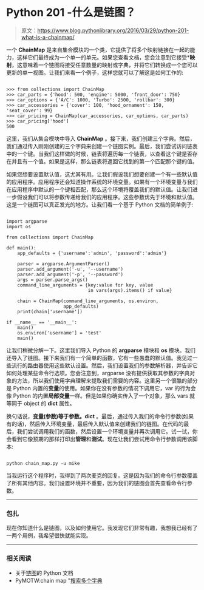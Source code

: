 # Python 201 -什么是链图？

> 原文：<https://www.blog.pythonlibrary.org/2016/03/29/python-201-what-is-a-chainmap/>

一个 **ChainMap** 是来自集合模块的一个类，它提供了将多个映射链接在一起的能力，这样它们最终成为一个单一的单元。如果您查看文档，您会注意到它接受***映射**，这意味着一个链图将接受任意数量的映射或字典，并将它们转换成一个您可以更新的单一视图。让我们来看一个例子，这样您就可以了解这是如何工作的:

```

>>> from collections import ChainMap
>>> car_parts = {'hood': 500, 'engine': 5000, 'front_door': 750}
>>> car_options = {'A/C': 1000, 'Turbo': 2500, 'rollbar': 300}
>>> car_accessories = {'cover': 100, 'hood_ornament': 150, 'seat_cover': 99}
>>> car_pricing = ChainMap(car_accessories, car_options, car_parts)
>>> car_pricing['hood']
500

```

这里，我们从集合模块中导入 **ChainMap** 。接下来，我们创建三个字典。然后，我们通过传入刚刚创建的三个字典来创建一个链图实例。最后，我们尝试访问链表中的一个键。当我们这样做的时候，链表将遍历每一个链表，以查看这个键是否存在并且有一个值。如果是这样，那么链表将返回它找到的第一个匹配那个键的值。

如果您想要设置默认值，这尤其有用。让我们假设我们想要创建一个有一些默认值的应用程序。应用程序还会知道操作系统的环境变量。如果有一个环境变量与我们在应用程序中默认的一个键相匹配，那么这个环境将覆盖我们的默认值。让我们进一步假设我们可以将参数传递给我们的应用程序。这些参数优先于环境和默认值。这是一个链图可以真正发光的地方。让我们看一个基于 Python 文档的简单例子:

```

import argparse
import os

from collections import ChainMap

def main():
    app_defaults = {'username':'admin', 'password':'admin'}

    parser = argparse.ArgumentParser()
    parser.add_argument('-u', '--username')
    parser.add_argument('-p', '--password')
    args = parser.parse_args()
    command_line_arguments = {key:value for key, value 
                              in vars(args).items() if value}

    chain = ChainMap(command_line_arguments, os.environ, 
                     app_defaults)
    print(chain['username'])

if __name__ == '__main__':
    main()
    os.environ['username'] = 'test'
    main()

```

让我们稍微分解一下。这里我们导入 Python 的 **argparse** 模块和 **os** 模块。我们还导入了链图。接下来我们有一个简单的函数，它有一些愚蠢的默认值。我见过一些流行的路由器使用这些默认设置。然后，我们设置我们的参数解析器，并告诉它如何处理某些命令行选项。您会注意到，argparse 没有提供获取其参数的字典对象的方法，所以我们使用字典理解来提取我们需要的内容。这里另一个很酷的部分是 Python 内置的**变量**的使用。如果你在没有参数的情况下调用它，var 的行为会像 Python 的内置**局部变量**一样。但是如果你确实传入了一个对象，那么 vars 就等同于 object 的 **__dict__** 属性。

换句话说，**变量(参数)**等于**参数。__dict__** 。最后，通过传入我们的命令行参数(如果有的话)，然后传入环境变量，最后传入默认值来创建我们的链图。在代码的最后，我们尝试调用我们的函数，然后设置一个环境变量并再次调用它。试一试，你会看到它像预期的那样打印出**管理**和**测试**。现在让我们尝试用命令行参数调用该脚本:

```

python chain_map.py -u mike

```

当我运行这个程序时，我得到了两次麦克的回复。这是因为我们的命令行参数覆盖了所有其他内容。我们设置环境并不重要，因为我们的链图会首先查看命令行参数。

* * *

### 包扎

现在你知道什么是链图，以及如何使用它。我发现它们非常有趣，我想我已经有了一两个用例，我希望很快就能实现。

* * *

### 相关阅读

*   关于[链图](https://docs.python.org/3/library/collections.html#chainmap-objects)的 Python 文档
*   PyMOTW:chain map "[搜索多个字典](https://pymotw.com/3/collections/chainmap.html)